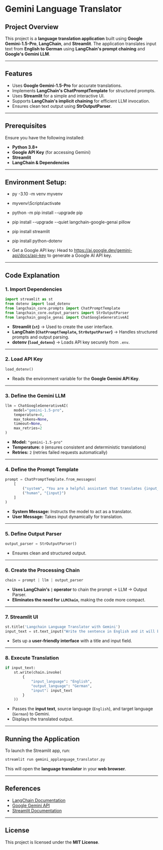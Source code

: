 # **Gemini Language Translator**

## **Project Overview**
This project is a **language translation application** built using **Google Gemini-1.5-Pro**, **LangChain**, and **Streamlit**. The application translates input text from **English to German** using **LangChain's prompt chaining** and **Google's Gemini LLM**.

---

## **Features**
- Uses **Google Gemini-1.5-Pro** for accurate translations.
- Implements **LangChain's ChatPromptTemplate** for structured prompts.
- Uses **Streamlit** for a simple and interactive UI.
- Supports **LangChain's implicit chaining** for efficient LLM invocation.
- Ensures clean text output using **StrOutputParser**.

---

## **Prerequisites**
Ensure you have the following installed:
- **Python 3.8+**
- **Google API Key** (for accessing Gemini)
- **Streamlit**
- **LangChain & Dependencies**

---

## **Environment Setup:**
* py -3.10 -m venv myvenv
    
* myvenv\Scripts\activate

* python -m pip install --upgrade pip
* pip install --upgrade --quiet  langchain-google-genai pillow
* pip install streamlit
* pip install python-dotenv

* Get a Google API key: Head to https://ai.google.dev/gemini-api/docs/api-key to generate a Google AI API key.

---

## **Code Explanation**
### **1. Import Dependencies**
```python
import streamlit as st
from dotenv import load_dotenv
from langchain_core.prompts import ChatPromptTemplate
from langchain_core.output_parsers import StrOutputParser
from langchain_google_genai import ChatGoogleGenerativeAI
```
- **Streamlit (`st`)** → Used to create the user interface.
- **LangChain (`ChatPromptTemplate`, `StrOutputParser`)** → Handles structured prompts and output parsing.
- **dotenv (`load_dotenv`)** → Loads API key securely from `.env`.

---

### **2. Load API Key**
```python
load_dotenv()
```
- Reads the environment variable for the **Google Gemini API Key**.

---

### **3. Define the Gemini LLM**
```python
llm = ChatGoogleGenerativeAI(
    model="gemini-1.5-pro",
    temperature=0,
    max_tokens=None,
    timeout=None,
    max_retries=2
)
```
- **Model:** `"gemini-1.5-pro"`
- **Temperature:** `0` (ensures consistent and deterministic translations)
- **Retries:** `2` (retries failed requests automatically)

---

### **4. Define the Prompt Template**
```python
prompt = ChatPromptTemplate.from_messages(
    [
        ("system", "You are a helpful assistant that translates {input_language} to {output_language}."),
        ("human", "{input}")
    ]
)
```
- **System Message:** Instructs the model to act as a translator.
- **User Message:** Takes input dynamically for translation.

---

### **5. Define Output Parser**
```python
output_parser = StrOutputParser()
```
- Ensures clean and structured output.

---

### **6. Create the Processing Chain**
```python
chain = prompt | llm | output_parser
```
- **Uses LangChain's `|` operator** to chain the prompt → LLM → Output Parser.
- **Eliminates the need for `LLMChain`**, making the code more compact.

---

### **7. Streamlit UI**
```python
st.title('Langchain Language Translator with Gemini')
input_text = st.text_input("Write the sentence in English and it will be translated into German")
```
- Sets up a **user-friendly interface** with a title and input field.

---

### **8. Execute Translation**
```python
if input_text:
    st.write(chain.invoke(
        {
            "input_language": "English",
            "output_language": "German",
            "input": input_text
        }
    ))
```
- Passes the **input text**, source language (`English`), and target language (`German`) to Gemini.
- Displays the translated output.

---

## **Running the Application**
To launch the Streamlit app, run:
```bash
streamlit run gemini_applanguage_translator.py
```
This will open the **language translator** in your **web browser**.

---

## **References**
- [LangChain Documentation](https://python.langchain.com/)
- [Google Gemini API](https://ai.google.dev/)
- [Streamlit Documentation](https://docs.streamlit.io/)

---

## **License**
This project is licensed under the **MIT License**.
